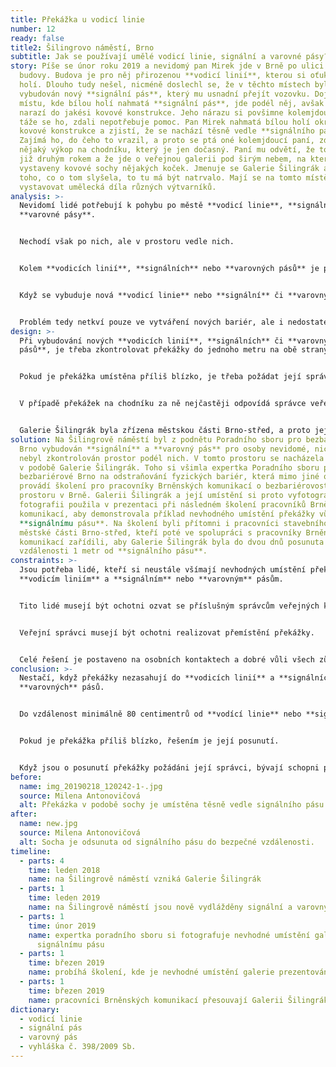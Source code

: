 ```yaml
---
title: Překážka u vodicí linie
number: 12
ready: false
title2: Šilingrovo náměstí, Brno
subtitle: Jak se používají umělé vodicí linie, signální a varovné pásy?
story: Píše se únor roku 2019 a nevidomý pan Mirek jde v Brně po ulici podél
  budovy. Budova je pro něj přirozenou **vodicí linií**, kterou si oťukává bílou
  holí. Dlouho tudy nešel, nicméně doslechl se, že v těchto místech byl
  vybudován nový **signální pás**, který mu usnadní přejít vozovku. Dojde tedy k
  místu, kde bílou holí nahmatá **signální pás**, jde podél něj, avšak po chvíli
  narazí do jakési kovové konstrukce. Jeho nárazu si povšimne kolemjdoucí paní a
  táže se ho, zdali nepotřebuje pomoc. Pan Mirek nahmatá bílou holí okraj této
  kovové konstrukce a zjistí, že se nachází těsně vedle **signálního pásu**.
  Zajímá ho, do čeho to vrazil, a proto se ptá oné kolemjdoucí paní, zdali to je
  nějaký výkop na chodníku, který je jen dočasný. Paní mu odvětí, že to je tu
  již druhým rokem a že jde o veřejnou galerii pod širým nebem, na které jsou
  vystaveny kovové sochy nějakých koček. Jmenuje se Galerie Šilingrák a podle
  toho, co o tom slyšela, to tu má být natrvalo. Mají se na tomto místě
  vystavovat umělecká díla různých výtvarníků.
analysis: >-
  Nevidomí lidé potřebují k pohybu po městě **vodicí linie**, **signální** a
  **varovné pásy**.


  Nechodí však po nich, ale v prostoru vedle nich.


  Kolem **vodicích linií**, **signálních** nebo **varovných pásů** je proto potřeba volný prostor minimálně 80 centimetrů.


  Když se vybuduje nová **vodicí linie** nebo **signální** či **varovný pás**, vedle nich mohou zůstat nebezpečné překážky, do kterých mohou nevidomí lidé narazit.


  Problém tedy netkví pouze ve vytváření nových bariér, ale i nedostatečné kontrole prostorů podél nových **vodících linií** nebo **varovných** či **signálních pásů**.
design: >-
  Při vybudování nových **vodicích linií**, **signálních** či **varovných
  pásů**, je třeba zkontrolovat překážky do jednoho metru na obě strany od nich.


  Pokud je překážka umístěna příliš blízko, je třeba požádat její správce, aby ji posunuli.


  V případě překážek na chodníku za ně nejčastěji odpovídá správce veřejných komunikací.


  Galerie Šilingrák byla zřízena městskou části Brno-střed, a proto její umístění mají na starost Brněnské komunikace.
solution: Na Šilingrově náměstí byl z podnětu Poradního sboru pro bezbariérové
  Brno vybudován **signální** a **varovný pás** pro osoby nevidomé, nicméně
  nebyl zkontrolován prostor podél nich. V tomto prostoru se nacházela překážka
  v podobě Galerie Šilingrák. Toho si všimla expertka Poradního sboru pro
  bezbariérové Brno na odstraňování fyzických bariér, která mimo jiné občas
  provádí školení pro pracovníky Brněnských komunikací o bezbariérovosti
  prostoru v Brně. Galerii Šilingrák a její umístění si proto vyfotografovala a
  fotografii použila v prezentaci při následném školení pracovníků Brněnských
  komunikací, aby demonstrovala příklad nevhodného umístění překážky vůči
  **signálnímu pásu**. Na školení byli přítomni i pracovníci stavebního úřadu
  městské části Brno-střed, kteří poté ve spolupráci s pracovníky Brněnských
  komunikací zařídili, aby Galerie Šilingrák byla do dvou dnů posunuta do
  vzdálenosti 1 metr od **signálního pásu**.
constraints: >-
  Jsou potřeba lidé, kteří si neustále všímají nevhodných umístění překážek vůči
  **vodicím liniím** a **signálním** nebo **varovným** pásům.


  Tito lidé musejí být ochotni ozvat se příslušným správcům veřejných komunikací.


  Veřejní správci musejí být ochotni realizovat přemístění překážky.


  Celé řešení je postaveno na osobních kontaktech a dobré vůli všech zůčastněných.
conclusion: >-
  Nestačí, když překážky nezasahují do **vodicích linií** a **signálních** či
  **varovných** pásů.


  Do vzdálenost minimálně 80 centimentrů od **vodící linie** nebo **signálního** či **varovného pásu** musí být voný prostor, neboť nevidomí lidé nechodí po liniích a pásech, ale podél nich.


  Pokud je překážka příliš blízko, řešením je její posunutí.


  Když jsou o posunutí překážky požádáni její správci, bývají schopni posunutí zařídit velmi rychle, neboť minimální vzdálenost 80 cm je uvedena ve **vyhlášce č. 398/2009 Sb**.
before:
  name: img_20190218_120242-1-.jpg
  source: Milena Antonovičová
  alt: Překázka v podobě sochy je umístěna těsně vedle signálního pásu.
after:
  name: new.jpg
  source: Milena Antonovičová
  alt: Socha je odsunuta od signálního pásu do bezpečné vzdálenosti.
timeline:
  - parts: 4
    time: leden 2018
    name: na Šilingrově náměstí vzniká Galerie Šilingrák
  - parts: 1
    time: leden 2019
    name: na Šilingrově náměstí jsou nově vydlážděny signální a varovný pás
  - parts: 1
    time: únor 2019
    name: expertka poradního sboru si fotografuje nevhodné umístění galerie vůči
      signálnímu pásu
  - parts: 1
    time: březen 2019
    name: probíhá školení, kde je nevhodné umístění galerie prezentováno
  - parts: 1
    time: březen 2019
    name: pracovníci Brněnských komunikací přesouvají Galerii Šilingrák
dictionary:
  - vodicí linie
  - signální pás
  - varovný pás
  - vyhláška č. 398/2009 Sb.
---
```


